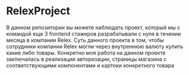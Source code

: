 # RelexProject
В данном репозитории вы можете наблюдать проект, который мы с командой еще 3 frontend стажеров разрабатывали с нуля в течении месяца в компании Relex.
Суть данного проекта в том, чтобы сотрудники компании Relex могли через внутреннюю валюту купить какие либо товары.
Конкретно моя работа на данном проекте заключалась в реализации авторизации, страницы магазина с соответствующими компонентами и картоки конкретного товара
